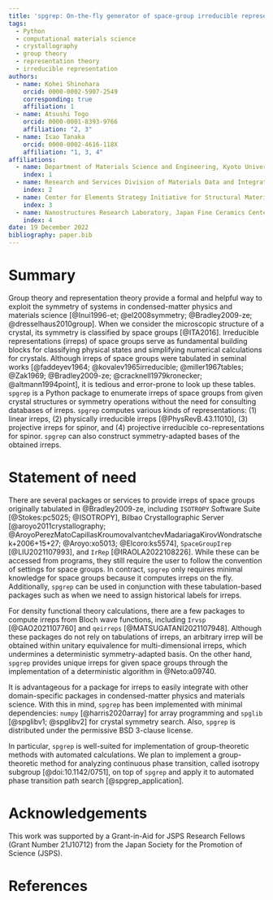 ```yaml
---
title: 'spgrep: On-the-fly generator of space-group irreducible representations'
tags:
  - Python
  - computational materials science
  - crystallography
  - group theory
  - representation theory
  - irreducible representation
authors:
  - name: Kohei Shinohara
    orcid: 0000-0002-5907-2549
    corresponding: true
    affiliation: 1
  - name: Atsushi Togo
    orcid: 0000-0001-8393-9766
    affiliation: "2, 3"
  - name: Isao Tanaka
    orcid: 0000-0002-4616-118X
    affiliation: "1, 3, 4"
affiliations:
  - name: Department of Materials Science and Engineering, Kyoto University, Sakyo, Kyoto, Japan
    index: 1
  - name: Research and Services Division of Materials Data and Integrated System, National Institute for Materials Science, Tsukuba, Ibaraki, Japan
    index: 2
  - name: Center for Elements Strategy Initiative for Structural Materials, Kyoto University, Sakyo, Kyoto, Japan
    index: 3
  - name: Nanostructures Research Laboratory, Japan Fine Ceramics Center, Nagoya, Japan
    index: 4
date: 19 December 2022
bibliography: paper.bib
---
```


# Summary
<!-- A summary describing the high-level functionality and purpose of the software for a diverse, non-specialist audience. -->

Group theory and representation theory provide a formal and helpful way to exploit the symmetry of systems in condensed-matter physics and materials science [@Inui1996-et; @el2008symmetry; @Bradley2009-ze; @dresselhaus2010group].
When we consider the microscopic structure of a crystal, its symmetry is classified by space groups [@ITA2016].
Irreducible representations (irreps) of space groups serve as fundamental building blocks for classifying physical states and simplifying numerical calculations for crystals.
Although irreps of space groups were tabulated in seminal works [@faddeyev1964; @kovalev1965irreducible; @miller1967tables; @Zak1969; @Bradley2009-ze; @cracknell1979kronecker; @altmann1994point], it is tedious and error-prone to look up these tables.
`spgrep` is a Python package to enumerate irreps of space groups from given crystal structures or symmetry operations without the need for consulting databases of irreps.
`spgrep` computes various kinds of representations: (1) linear irreps, (2) physically irreducible irreps [@PhysRevB.43.11010], (3) projective irreps for spinor, and (4) projective irreducible co-representations for spinor.
`spgrep` can also construct symmetry-adapted bases of the obtained irreps.

<!--
- Enumerate irreps of crystallographic point groups as well
-->

# Statement of need
<!-- A Statement of need section that clearly illustrates the research purpose of the software and places it in the context of related work. -->

<!-- Related packages tabulating irreps in BC -->
There are several packages or services to provide irreps of space groups originally tabulated in @Bradley2009-ze, including `ISOTROPY` Software Suite [@Stokes:pc5025; @ISOTROPY], Bilbao Crystallographic Server [@aroyo2011crystallography; @AroyoPerezMatoCapillasKroumovaIvantchevMadariagaKirovWondratschek+2006+15+27; @Aroyo:xo5013; @Elcoro:ks5574], `SpaceGroupIrep` [@LIU2021107993], and `IrRep` [@IRAOLA2022108226].
While these can be accessed from programs, they still require the user to follow the convention of settings for space groups.
In contract, `spgrep` only requires minimal knowledge for space groups because it computes irreps on the fly.
Additionally, `spgrep` can be used in conjunction with these tabulation-based packages such as when we need to assign historical labels for irreps.

<!-- Related packages computing characters from eigenvectors -->
For density functional theory calculations, there are a few packages to compute irreps from Bloch wave functions, including `Irvsp` [@GAO2021107760] and `qeirreps` [@MATSUGATANI2021107948].
Although these packages do not rely on tabulations of irreps, an arbitrary irrep will be obtained within unitary equivalence for multi-dimensional irreps, which undermines a deterministic symmetry-adapted basis.
On the other hand, `spgrep` provides unique irreps for given space groups through the implementation of a deterministic algorithm in @Neto:a09740.

<!--
Intertwiner on the fly [@THOMAS201776; @doi:10.1137/090779966]
-->

<!-- Minimal dependency and permissive license -->
It is advantageous for a package for irreps to easily integrate with other domain-specific packages in condensed-matter physics and materials science.
With this in mind, `spgrep` has been implemented with minimal dependencies: `numpy` [@harris2020array] for array programming and `spglib` [@spglibv1; @spglibv2] for crystal symmetry search.
Also, `spgrep` is distributed under the permissive BSD 3-clause license.

<!-- Mention (if applicable) a representative set of past or ongoing research projects using the software and recent scholarly publications enabled by it. -->
In particular, `spgrep` is well-suited for implementation of group-theoretic methods with automated calculations.
We plan to implement a group-theoretic method for analyzing continuous phase transition, called isotropy subgroup [@doi:10.1142/0751], on top of `spgrep` and apply it to automated phase transition path search [@spgrep_application].

# Acknowledgements
<!-- Acknowledgement of any financial support. -->

This work was supported by a Grant-in-Aid for JSPS Research Fellows (Grant Number 21J10712) from the Japan Society for the Promotion of Science (JSPS).

# References
<!-- A list of key references, including to other software addressing related needs. Note that the references should include full names of venues, e.g., journals and conferences, not abbreviations only understood in the context of a specific discipline. -->
